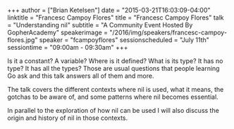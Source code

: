 +++
author = ["Brian Ketelsen"]
date = "2015-03-21T16:03:09-04:00"
linktitle = "Francesc Campoy Flores"
title = "Francesc Campoy Flores"
talk = "Understanding nil"
subtitle = "A Community Event Hosted By GopherAcademy"
speakerimage = "/2016/img/speakers/francesc-campoy-flores.jpg"
speaker = "fcampoyflores"
sessionscheduled = "July 11th"
sessiontime = "09:00am - 09:30am"
+++

Is it a constant? A variable? Where is it defined? What is its type? It has no type? It has all the types? Those are usual questions that people learning Go ask and this talk answers all of them and more.

The talk covers the different contexts where nil is used, what it means, the gotchas to be aware of, and some patterns where nil becomes essential.

In parallel to the exploration of how nil can be used I will also discuss the origin and history of nil in those contexts.
